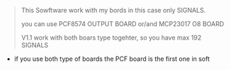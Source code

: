 > This Sowftware work with my bords in this case only SIGNALS.
>
> you can use PCF8574 OUTPUT BOARD or/and MCP23017 O8 BOARD
>
> V1.1 work with both boars type togehter, so you have max 192 SIGNALS
> 
+ if you use both type of boards the PCF board is the first one in soft
